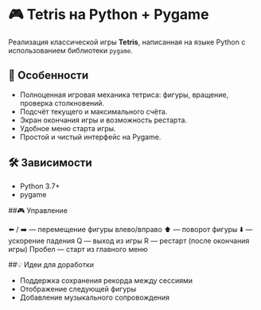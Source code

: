 # 🎮 Tetris на Python + Pygame

Реализация классической игры **Tetris**, написанная на языке Python с использованием библиотеки `pygame`.

## 🚀 Особенности

- Полноценная игровая механика тетриса: фигуры, вращение, проверка столкновений.
- Подсчёт текущего и максимального счёта.
- Экран окончания игры и возможность рестарта.
- Удобное меню старта игры.
- Простой и чистый интерфейс на Pygame.

## 🛠️ Зависимости

- Python 3.7+
- pygame


##🎮 Управление

⬅️ / ➡️ — перемещение фигуры влево/вправо
⬆️ — поворот фигуры
⬇️ — ускорение падения
Q — выход из игры
R — рестарт (после окончания игры)
Пробел — старт из главного меню


##💡 Идеи для доработки

- Поддержка сохранения рекорда между сессиями
- Отображение следующей фигуры
- Добавление музыкального сопровождения
